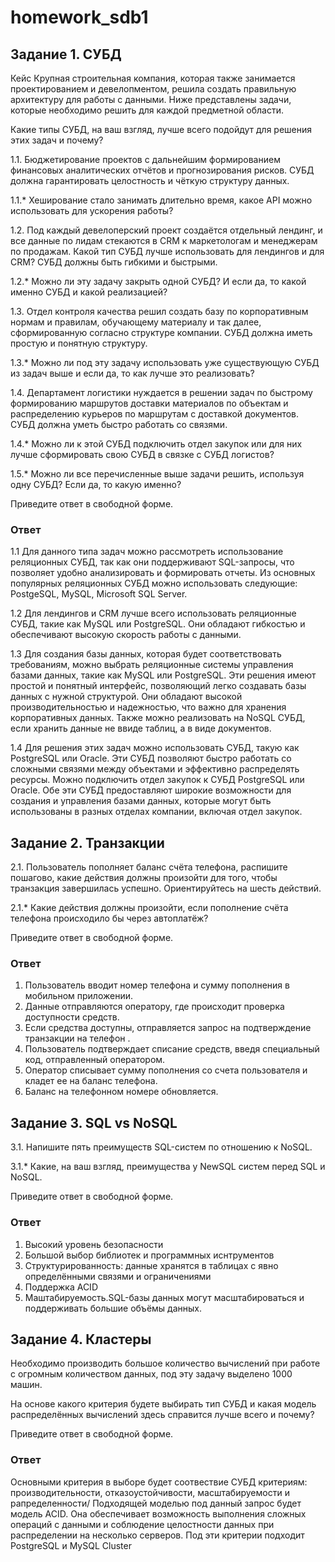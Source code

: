 # homework_sdb1
## Задание 1. СУБД
Кейс
Крупная строительная компания, которая также занимается проектированием и девелопментом, решила создать правильную архитектуру для работы с данными. Ниже представлены задачи, которые необходимо решить для каждой предметной области.

Какие типы СУБД, на ваш взгляд, лучше всего подойдут для решения этих задач и почему?

1.1. Бюджетирование проектов с дальнейшим формированием финансовых аналитических отчётов и прогнозирования рисков. СУБД должна гарантировать целостность и чёткую структуру данных.

1.1.* Хеширование стало занимать длительно время, какое API можно использовать для ускорения работы?

1.2. Под каждый девелоперский проект создаётся отдельный лендинг, и все данные по лидам стекаются в CRM к маркетологам и менеджерам по продажам. Какой тип СУБД лучше использовать для лендингов и для CRM? СУБД должны быть гибкими и быстрыми.

1.2.* Можно ли эту задачу закрыть одной СУБД? И если да, то какой именно СУБД и какой реализацией?

1.3. Отдел контроля качества решил создать базу по корпоративным нормам и правилам, обучающему материалу и так далее, сформированную согласно структуре компании. СУБД должна иметь простую и понятную структуру.

1.3.* Можно ли под эту задачу использовать уже существующую СУБД из задач выше и если да, то как лучше это реализовать?

1.4. Департамент логистики нуждается в решении задач по быстрому формированию маршрутов доставки материалов по объектам и распределению курьеров по маршрутам с доставкой документов. СУБД должна уметь быстро работать со связями.

1.4.* Можно ли к этой СУБД подключить отдел закупок или для них лучше сформировать свою СУБД в связке с СУБД логистов?

1.5.* Можно ли все перечисленные выше задачи решить, используя одну СУБД? Если да, то какую именно?

Приведите ответ в свободной форме.   
### Ответ

1.1 Для данного типа задач можно рассмотреть использование реляционных СУБД, так как  они поддерживают SQL-запросы, что позволяет удобно анализировать и формировать отчеты. Из основных популярных реляционных СУБД можно использовать следующие: PostgeSQL, MySQL, Microsoft SQL Server.  
  
1.2 Для лендингов и CRM лучше всего использовать реляционные СУБД, такие как MySQL или PostgreSQL. Они обладают гибкостью и обеспечивают высокую скорость работы с данными.

1.3 Для создания базы данных, которая будет соответствовать требованиям, можно выбрать реляционные системы управления базами данных, такие как MySQL или PostgreSQL. Эти решения имеют простой и понятный интерфейс, позволяющий легко создавать базы данных с нужной структурой. Они обладают высокой производительностью и надежностью, что важно для хранения корпоративных данных. Также можно реализовать на NoSQL СУБД, если хранить данные не ввиде таблиц, а в виде документов. 

1.4 Для решения этих задач можно использовать СУБД, такую как PostgreSQL или Oracle. Эти СУБД позволяют быстро работать со сложными связями между объектами и эффективно распределять ресурсы. Можно подключить отдел закупок к СУБД PostgreSQL или Oracle. Обе эти СУБД предоставляют широкие возможности для создания и управления базами данных, которые могут быть использованы в разных отделах компании, включая отдел закупок.

## Задание 2. Транзакции
2.1. Пользователь пополняет баланс счёта телефона, распишите пошагово, какие действия должны произойти для того, чтобы транзакция завершилась успешно. Ориентируйтесь на шесть действий.

2.1.* Какие действия должны произойти, если пополнение счёта телефона происходило бы через автоплатёж?

Приведите ответ в свободной форме.  
### Ответ
1. Пользователь вводит номер  телефона и сумму пополнения в мобильном приложении.  
2. Данные отправляются оператору, где происходит проверка доступности средств.  
3. Если средства доступны,  отправляется запрос на подтверждение транзакции на телефон .  
4. Пользователь подтверждает списание средств, введя специальный код, отправленный оператором.  
5. Оператор списывает сумму пополнения со счета пользователя и кладет ее на баланс телефона.  
6. Баланс на  телефонном номере обновляется.



## Задание 3. SQL vs NoSQL
3.1. Напишите пять преимуществ SQL-систем по отношению к NoSQL.

3.1.* Какие, на ваш взгляд, преимущества у NewSQL систем перед SQL и NoSQL.

Приведите ответ в свободной форме.  
### Ответ
1. Высокий уровень безопасности  
2. Большой выбор библиотек и программных иснтрументов
3. Структурированность: данные хранятся в таблицах с явно определёнными связями и ограничениями
4. Поддержка ACID
5. Маштабируемость.SQL-базы данных могут масштабироваться и поддерживать большие объёмы данных.

## Задание 4. Кластеры
Необходимо производить большое количество вычислений при работе с огромным количеством данных, под эту задачу выделено 1000 машин.

На основе какого критерия будете выбирать тип СУБД и какая модель распределённых вычислений здесь справится лучше всего и почему?

Приведите ответ в свободной форме.  
### Ответ
Основными критерия в выборе будет соотвествие СУБД критериям: производительности, отказоустойчивости, масштабируемости и рапределенности/ Подходящей моделью под данный запрос будет  модель ACID.  Она обеспечивает возможность выполнения сложных операций с данными и соблюдение целостности данных при распределении на несколько серверов.  Под эти критерии подходит PostgreSQL и  MySQL Cluster




   


